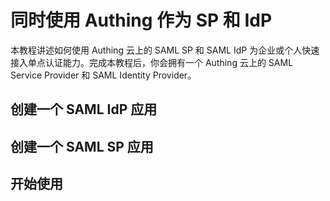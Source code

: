 # 同时使用 Authing 作为 SP 和 IdP

本教程讲述如何使用 Authing 云上的 SAML SP 和 SAML IdP 为企业或个人快速接入单点认证能力。完成本教程后，你会拥有一个 Authing 云上的 SAML Service Provider 和 SAML Identity Provider。

## 创建一个 SAML IdP 应用

## 创建一个 SAML SP 应用

## 开始使用

